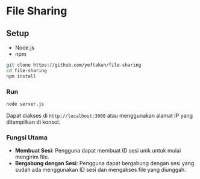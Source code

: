 # File Sharing

## Setup

- Node.js
- npm


```sh
git clone https://github.com/yeftakun/file-sharing
cd file-sharing
npm install
```

### Run
```sh
node server.js
```
Dapat diakses di `http://localhost:3000` atau menggunakan alamat IP yang ditampilkan di konsol.

### Fungsi Utama
- **Membuat Sesi**: Pengguna dapat membuat ID sesi unik untuk mulai mengirim file.
- **Bergabung dengan Sesi**: Pengguna dapat bergabung dengan sesi yang sudah ada menggunakan ID sesi dan mengakses file yang diunggah.
